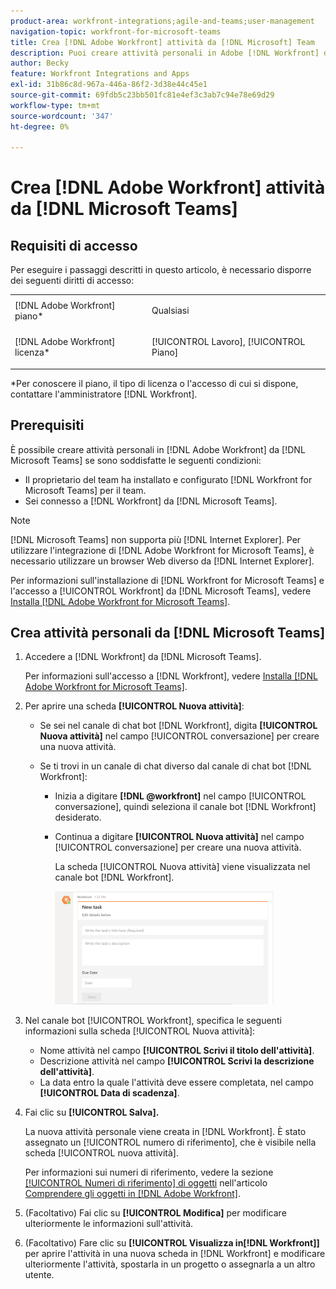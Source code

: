 ```yaml
---
product-area: workfront-integrations;agile-and-teams;user-management
navigation-topic: workfront-for-microsoft-teams
title: Crea [!DNL Adobe Workfront] attività da [!DNL Microsoft] Team
description: Puoi creare attività personali in Adobe [!DNL Workfront] da Microsoft Teams se un proprietario del team ha installato e configurato [!DNL Workfront] Microsoft Teams per il tuo team e hai effettuato l'accesso a Workfront da Microsoft Teams.
author: Becky
feature: Workfront Integrations and Apps
exl-id: 31b86c8d-967a-446a-86f2-3d38e44c45e1
source-git-commit: 69fdb5c23bb501fc81e4ef3c3ab7c94e78e69d29
workflow-type: tm+mt
source-wordcount: '347'
ht-degree: 0%

---
```


# Crea [!DNL Adobe Workfront] attività da [!DNL Microsoft Teams]

<!--

>[!NOTE]
>
>As of July 1, 2025, Microsoft will remove support for the Classic Teams desktop app. As a result, the Workfront integration with Microsoft Teams will not be supported after the Classic Teams desktop app is no longer available.

-->

## Requisiti di accesso

Per eseguire i passaggi descritti in questo articolo, è necessario disporre dei seguenti diritti di accesso:

<table style="table-layout:auto"> 
 <col> 
 <col> 
 <tbody> 
  <tr> 
   <td role="rowheader">[!DNL Adobe Workfront] piano*</td> 
   <td> <p>Qualsiasi</p> </td> 
  </tr> 
  <tr> 
   <td role="rowheader">[!DNL Adobe Workfront] licenza*</td> 
   <td> <p>[!UICONTROL Lavoro], [!UICONTROL Piano]</p> </td> 
  </tr>
 </tbody> 
</table>

&#42;Per conoscere il piano, il tipo di licenza o l&#39;accesso di cui si dispone, contattare l&#39;amministratore [!DNL Workfront].

## Prerequisiti

È possibile creare attività personali in [!DNL Adobe Workfront] da [!DNL Microsoft Teams] se sono soddisfatte le seguenti condizioni:

* Il proprietario del team ha installato e configurato [!DNL Workfront for Microsoft Teams] per il team.
* Sei connesso a [!DNL Workfront] da [!DNL Microsoft Teams].

>[!NOTE]
>
>[!DNL Microsoft Teams] non supporta più [!DNL Internet Explorer]. Per utilizzare l&#39;integrazione di [!DNL Adobe Workfront for Microsoft Teams], è necessario utilizzare un browser Web diverso da [!DNL Internet Explorer].

Per informazioni sull&#39;installazione di [!DNL Workfront for Microsoft Teams] e l&#39;accesso a [!UICONTROL Workfront] da [!DNL Microsoft Teams], vedere [Installa [!DNL Adobe Workfront for Microsoft Teams]](../../workfront-integrations-and-apps/using-workfront-with-microsoft-teams/install-workfront-ms-teams.md).

## Crea attività personali da [!DNL Microsoft Teams]

1. Accedere a [!DNL Workfront] da [!DNL Microsoft Teams].

   Per informazioni sull&#39;accesso a [!DNL Workfront], vedere [Installa [!DNL Adobe Workfront for Microsoft Teams]](../../workfront-integrations-and-apps/using-workfront-with-microsoft-teams/install-workfront-ms-teams.md).

1. Per aprire una scheda **[!UICONTROL Nuova attività]**:

   * Se sei nel canale di chat bot [!DNL Workfront], digita **[!UICONTROL Nuova attività]** nel campo [!UICONTROL conversazione] per creare una nuova attività.
   * Se ti trovi in un canale di chat diverso dal canale di chat bot [!DNL Workfront]:

      * Inizia a digitare **[!DNL @workfront]** nel campo [!UICONTROL conversazione], quindi seleziona il canale bot [!DNL Workfront] desiderato.
      * Continua a digitare **[!UICONTROL Nuova attività]** nel campo [!UICONTROL conversazione] per creare una nuova attività.

        La scheda [!UICONTROL Nuova attività] viene visualizzata nel canale bot [!DNL Workfront].

        ![ms_teams_new_task_card.png](assets/ms-teams-new-task-card-350x181.png)

1. Nel canale bot [!UICONTROL Workfront], specifica le seguenti informazioni sulla scheda [!UICONTROL Nuova attività]:

   * Nome attività nel campo **[!UICONTROL Scrivi il titolo dell&#39;attività]**.
   * Descrizione attività nel campo **[!UICONTROL Scrivi la descrizione dell&#39;attività]**.
   * La data entro la quale l&#39;attività deve essere completata, nel campo **[!UICONTROL Data di scadenza]**.

1. Fai clic su **[!UICONTROL Salva].**

   La nuova attività personale viene creata in [!DNL Workfront]. È stato assegnato un [!UICONTROL numero di riferimento], che è visibile nella scheda [!UICONTROL nuova attività].

   Per informazioni sui numeri di riferimento, vedere la sezione [[!UICONTROL Numeri di riferimento] di oggetti](../../workfront-basics/navigate-workfront/workfront-navigation/understand-objects.md#understanding-reference-numbers-of-objects) nell&#39;articolo [Comprendere gli oggetti in [!DNL Adobe Workfront]](../../workfront-basics/navigate-workfront/workfront-navigation/understand-objects.md).

1. (Facoltativo) Fai clic su **[!UICONTROL Modifica]** per modificare ulteriormente le informazioni sull&#39;attività.
1. (Facoltativo) Fare clic su **[!UICONTROL Visualizza in[!DNL Workfront]]** per aprire l&#39;attività in una nuova scheda in [!DNL Workfront] e modificare ulteriormente l&#39;attività, spostarla in un progetto o assegnarla a un altro utente.
